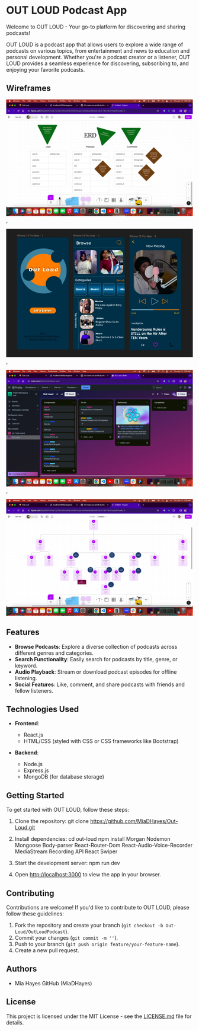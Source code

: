 # OUT LOUD Podcast App

Welcome to OUT LOUD - Your go-to platform for discovering and sharing podcasts!

OUT LOUD is a podcast app that allows users to explore a wide range of podcasts on various topics, from entertainment and news to education and personal development. Whether you're a podcast creator or a listener, OUT LOUD provides a seamless experience for discovering, subscribing to, and enjoying your favorite podcasts.


## Wireframes

![Homepage Wireframe](assets/5F4E98CB-40E8-492D-97FC-FFFAC45F9BE6.jpeg "Wireframe"),

![Homepage Wireframe](assets/9C97FFC8-59A8-4AC4-9360-7222D560D214.jpeg "ERD"),

![Homepage Wireframe](assets/68A6F3E5-DF2A-44F6-9D40-CDD2D02A3FF3.jpeg "Component Hiearchy"),

![Homepage Wireframe](assets/B71D499F-3CA2-4F06-B8BB-55FD59509DE3.jpeg "Homepage Wireframe")


## Features

- **Browse Podcasts**: Explore a diverse collection of podcasts across different genres and categories.
- **Search Functionality**: Easily search for podcasts by title, genre, or keyword.
- **Audio Playback**: Stream or download podcast episodes for offline listening.
- **Social Features**: Like, comment, and share podcasts with friends and fellow listeners.


## Technologies Used

- **Frontend**:
  - React.js
  - HTML/CSS (styled with CSS or CSS frameworks like Bootstrap)

- **Backend**:
  - Node.js
  - Express.js
  - MongoDB (for database storage)



## Getting Started

To get started with OUT LOUD, follow these steps:

1. Clone the repository:
git clone <https://github.com/MiaDHayes/Out-Loud.git>


2. Install dependencies:
cd out-loud
npm install
    Morgan
    Nodemon
    Mongoose
    Body-parser
    React-Router-Dom
    React-Audio-Voice-Recorder
    MediaStream Recording API
    React Swiper


3. Start the development server:
npm run dev


4. Open [http://localhost:3000](http://localhost:3005) to view the app in your browser.

## Contributing

Contributions are welcome! If you'd like to contribute to OUT LOUD, please follow these guidelines:

1. Fork the repository and create your branch (`git checkout -b Out-Loud/OutLoudPodcast`).
2. Commit your changes (`git commit -m ''`).
3. Push to your branch (`git push origin feature/your-feature-name`).
4. Create a new pull request.

## Authors

- Mia Hayes GitHub (MiaDHayes)

## License

This project is licensed under the MIT License - see the [LICENSE.md](LICENSE.md) file for details.